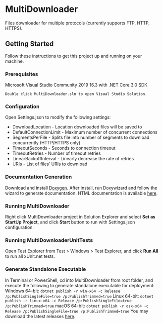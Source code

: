 # MultiDownloader
Files downloader for multiple protocols (currently supports FTP, HTTP, HTTPS).

## Getting Started
Follow these instructions to get this project up and running on your machine.

### Prerequisites
Microsoft Visual Studio Community 2019 16.3 with .NET Core 3.0 SDK.
```
Double click MultiDownloader.sln to open Visual Studio Solution.
```

### Configuration
Open Settings.json to modify the following settings:
* DownloadLocation - Location downloaded files will be saved to
* DefaultConnectionLimit - Maximum number of concurrent connections
* SegmentsPerFile - Splits file into number of segments to download concurrently (HTTP/HTTPS only)
* TimeoutSeconds - Seconds to connection timeout
* TimeoutRetries - Number of timeout retries
* LinearBackoffInterval - Linearly decrease the rate of retries
* URIs - List of files' URIs to download

### Documentation Generation
Download and install [Doxygen](http://www.doxygen.nl/download.html). After install, run Doxywizard and follow the wizard to generate documentation. HTML documentation is available [here](MultiDownloader/html/index.html).

### Running MultiDownloader
Right click MultiDownloader project in Solution Explorer and select **Set as StartUp Project**, and click **Start** button to run with Settings.json configuration.

### Running MultiDownloaderUnitTests
Open Test Explorer from Test > Windows > Test Explorer, and click **Run All** to run all xUnit.net tests.

### Generate Standalone Executable
In Terminal or PowerShell, cd into MultiDownloader from root folder, and execute the following to generate standalone executable for deployment:
Windows 64-bit: `dotnet publish -r win-x64 -c Release /p:PublishSingleFile=true /p:PublishTrimmed=true`
Linux 64-bit: `dotnet publish -r linux-x64 -c Release /p:PublishSingleFile=true /p:PublishTrimmed=true`
macOS 64-bit: `dotnet publish -r osx-x64 -c Release /p:PublishSingleFile=true /p:PublishTrimmed=true`
You may download the latest releases [here](/releases/latest).
